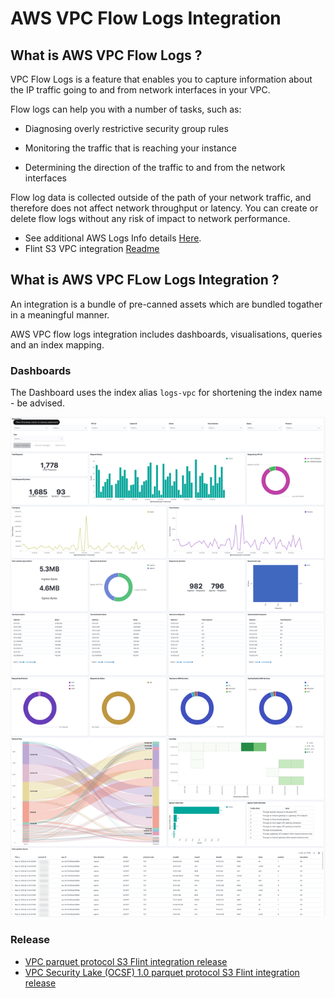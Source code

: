 # AWS VPC Flow Logs Integration

## What is AWS VPC Flow Logs ?

VPC Flow Logs is a feature that enables you to capture information about the IP traffic going to and from network interfaces in your VPC.

Flow logs can help you with a number of tasks, such as:

- Diagnosing overly restrictive security group rules

- Monitoring the traffic that is reaching your instance

- Determining the direction of the traffic to and from the network interfaces

Flow log data is collected outside of the path of your network traffic, and therefore does not affect network throughput or latency. You can create or delete flow logs without any risk of impact to network performance.

- See additional AWS Logs Info details [Here](https://docs.aws.amazon.com/vpc/latest/userguide/flow-logs.html).
- Flint S3 VPC integration [Readme](Flint-Integration.md)

## What is AWS VPC FLow Logs Integration ?

An integration is a bundle of pre-canned assets which are bundled togather in a meaningful manner.

AWS VPC flow logs integration includes dashboards, visualisations, queries and an index mapping.

### Dashboards

The Dashboard uses the index alias `logs-vpc` for shortening the index name - be advised.

![](../static/dashboard1.png)

### Release
- [VPC parquet protocol S3 Flint integration release](https://github.com/opensearch-project/opensearch-catalog/releases/tag/amazon_vpc_flow_1.2.0)
- [VPC Security Lake (OCSF) 1.0 parquet protocol S3 Flint integration release](https://github.com/opensearch-project/opensearch-catalog/releases/tag/amazon_vpc_flow-1.1.0)